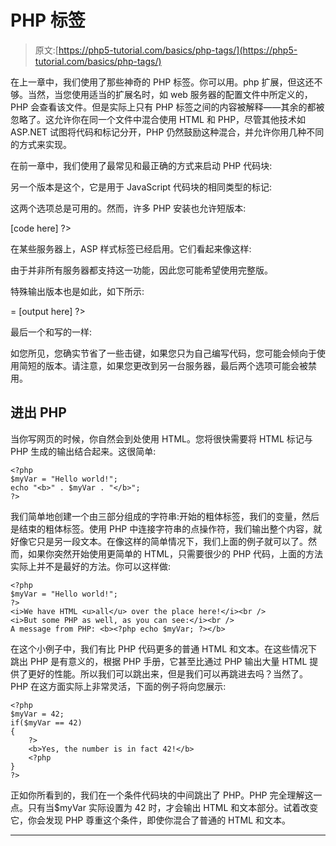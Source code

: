 # PHP 标签

> 原文:[https://php5-tutorial.com/basics/php-tags/](https://php5-tutorial.com/basics/php-tags/)

在上一章中，我们使用了那些神奇的 PHP 标签。你可以用。php 扩展，但这还不够。当然，当您使用适当的扩展名时，如 web 服务器的配置文件中所定义的，PHP 会查看该文件。但是实际上只有 PHP 标签之间的内容被解释——其余的都被忽略了。这允许你在同一个文件中混合使用 HTML 和 PHP，尽管其他技术如 ASP.NET 试图将代码和标记分开，PHP 仍然鼓励这种混合，并允许你用几种不同的方式来实现。

在前一章中，我们使用了最常见和最正确的方式来启动 PHP 代码块:

另一个版本是这个，它是用于 JavaScript 代码块的相同类型的标记:

这两个选项总是可用的。然而，许多 PHP 安装也允许短版本:

<input type="hidden" name="IL_IN_ARTICLE">

[code here] ?>

在某些服务器上，ASP 样式标签已经启用。它们看起来像这样:

由于并非所有服务器都支持这一功能，因此您可能希望使用完整版。

特殊输出版本也是如此，如下所示:

= [output here] ?>

最后一个和写的一样:

如您所见，您确实节省了一些击键，如果您只为自己编写代码，您可能会倾向于使用简短的版本。请注意，如果您更改到另一台服务器，最后两个选项可能会被禁用。

## 进出 PHP

当你写网页的时候，你自然会到处使用 HTML。您将很快需要将 HTML 标记与 PHP 生成的输出结合起来。这很简单:

```
<?php
$myVar = "Hello world!";
echo "<b>" . $myVar . "</b>";
?>
```

我们简单地创建一个由三部分组成的字符串:开始的粗体标签，我们的变量，然后是结束的粗体标签。使用 PHP 中连接字符串的点操作符，我们输出整个内容，就好像它只是另一段文本。在像这样的简单情况下，我们上面的例子就可以了。然而，如果你突然开始使用更简单的 HTML，只需要很少的 PHP 代码，上面的方法实际上并不是最好的方法。你可以这样做:

```
<?php
$myVar = "Hello world!";
?>
<i>We have HTML <u>all</u> over the place here!</i><br />
<i>But some PHP as well, as you can see:</i><br />
A message from PHP: <b><?php echo $myVar; ?></b>
```

在这个小例子中，我们有比 PHP 代码更多的普通 HTML 和文本。在这些情况下跳出 PHP 是有意义的，根据 PHP 手册，它甚至比通过 PHP 输出大量 HTML 提供了更好的性能。所以我们可以跳出来，但是我们可以再跳进去吗？当然了。PHP 在这方面实际上非常灵活，下面的例子将向您展示:

```
<?php
$myVar = 42;
if($myVar == 42)
{
    ?>
    <b>Yes, the number is in fact 42!</b>    
    <?php
}
?>
```

正如你所看到的，我们在一个条件代码块的中间跳出了 PHP。PHP 完全理解这一点。只有当$myVar 实际设置为 42 时，才会输出 HTML 和文本部分。试着改变它，你会发现 PHP 尊重这个条件，即使你混合了普通的 HTML 和文本。

* * *